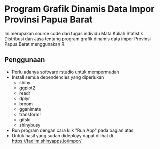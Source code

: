 # Program Grafik Dinamis Data Impor Provinsi Papua Barat

Ini merupakan source code dari tugas individu Mata Kuliah Statistik Distribusi dan Jasa tentang program grafik dinamis data impor Provinsi Papua Barat menggunakan R.

## Penggunaan

- Perlu adanya software rstudio untuk mempermudah
- Install semua dependencies yang diperlukan
  - shiny
  - ggplot2
  - readr
  - dplyr
  - broom
  - gganimate
  - transformr
  - gifski
  - shinybusy
- Run program dengan cara klik "Run App" pada bagian atas
- Untuk hasil yang sudah dideployy dapat dilihat di https://fadilm.shinyapps.io/impor/
